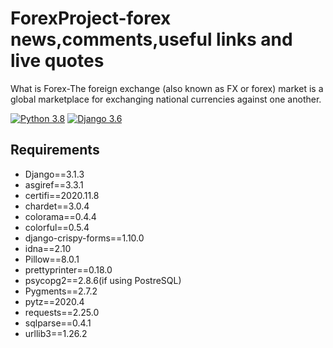 # ForexProject-forex news,comments,useful links and live quotes
What is Forex-The foreign exchange (also known as FX or forex) market is a global marketplace for exchanging national currencies against one another.

[![Python 3.8](https://img.shields.io/badge/python-3.8-green.svg)](https://www.python.org/)
[![Django 3.6](https://img.shields.io/badge/django-3.1.3-green.svg)](https://www.djangoproject.com/)

## Requirements
* Django==3.1.3
* asgiref==3.3.1
* certifi==2020.11.8
* chardet==3.0.4
* colorama==0.4.4
* colorful==0.5.4
* django-crispy-forms==1.10.0
* idna==2.10
* Pillow==8.0.1
* prettyprinter==0.18.0
* psycopg2==2.8.6(if using PostreSQL)
* Pygments==2.7.2
* pytz==2020.4
* requests==2.25.0
* sqlparse==0.4.1
* urllib3==1.26.2


